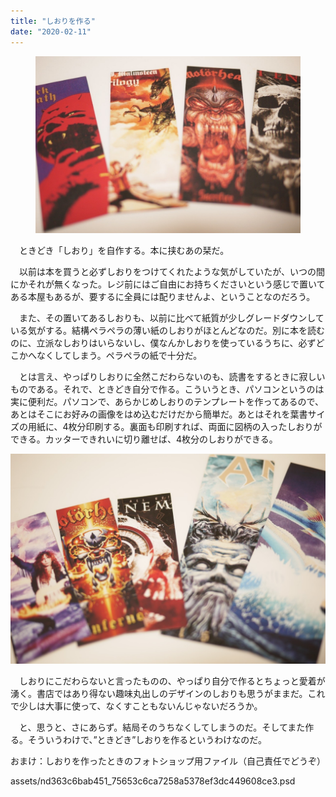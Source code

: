```yaml
---
title: "しおりを作る"
date: "2020-02-11"
---
```


<figure>

![](assets/nd363c6bab451_98f2fdf00686eb97f91bee20d9ac894b.jpeg)

</figure>

　ときどき「しおり」を自作する。本に挟むあの栞だ。

　以前は本を買うと必ずしおりをつけてくれたような気がしていたが、いつの間にかそれが無くなった。レジ前にはご自由にお持ちくださいという感じで置いてある本屋もあるが、要するに全員には配りませんよ、ということなのだろう。

　また、その置いてあるしおりも、以前に比べて紙質が少しグレードダウンしている気がする。結構ペラペラの薄い紙のしおりがほとんどなのだ。別に本を読むのに、立派なしおりはいらないし、僕なんかしおりを使っているうちに、必ずどこかへなくしてしまう。ペラペラの紙で十分だ。

　とは言え、やっぱりしおりに全然こだわらないのも、読書をするときに寂しいものである。それで、ときどき自分で作る。こういうとき、パソコンというのは実に便利だ。パソコンで、あらかじめしおりのテンプレートを作ってあるので、あとはそこにお好みの画像をはめ込むだけだから簡単だ。あとはそれを葉書サイズの用紙に、4枚分印刷する。裏面も印刷すれば、両面に図柄の入ったしおりができる。カッターできれいに切り離せば、4枚分のしおりができる。

![画像1](assets/nd363c6bab451_picture_pc_b2d01d203df24583dd8507ff03de4b33.jpg)

　しおりにこだわらないと言ったものの、やっぱり自分で作るとちょっと愛着が湧く。書店ではあり得ない趣味丸出しのデザインのしおりも思うがままだ。これで少しは大事に使って、なくすこともないんじゃないだろうか。

　と、思うと、さにあらず。結局そのうちなくしてしまうのだ。そしてまた作る。そういうわけで、”ときどき”しおりを作るというわけなのだ。

おまけ：しおりを作ったときのフォトショップ用ファイル（自己責任でどうぞ）

assets/nd363c6bab451\_75653c6ca7258a5378ef3dc449608ce3.psd
